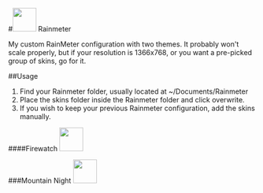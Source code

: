 #<img src="https://cdn2.iconfinder.com/data/icons/metro-uinvert-dock/256/Rainmeter.png" width="48"> Rainmeter

My custom RainMeter configuration with two themes. It probably won't scale properly, but if your resolution is 1366x768, or you want a pre-picked group of skins, go for it.

##Usage
1. Find your Rainmeter folder, usually located at ~/Documents/Rainmeter
2. Place the skins folder inside the Rainmeter folder and click overwrite.
3. If you wish to keep your previous Rainmeter configuration, add the skins manually.

####Firewatch
<img src="https://i.imgur.com/oNG9ub0.png" width="48"> 

###Mountain Night
<img src="http://i.imgur.com/vZ6WH40.png" width="48">
